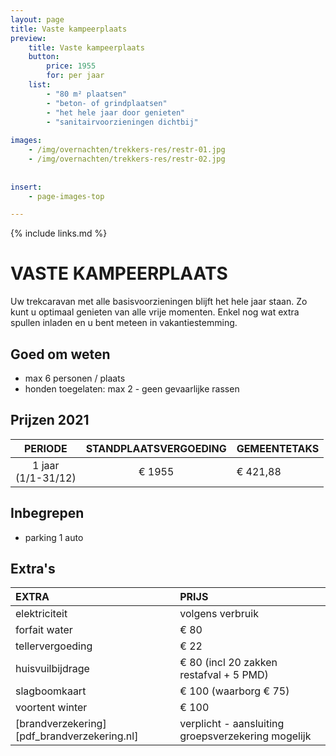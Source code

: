 ```yaml
---
layout: page
title: Vaste kampeerplaats
preview: 
    title: Vaste kampeerplaats
    button:
        price: 1955
        for: per jaar
    list:
        - "80 m² plaatsen"
        - "beton- of grindplaatsen"
        - "het hele jaar door genieten"
        - "sanitairvoorzieningen dichtbij"
        
images:
    - /img/overnachten/trekkers-res/restr-01.jpg
    - /img/overnachten/trekkers-res/restr-02.jpg
    
    
insert:
    - page-images-top

---
```


{% include links.md %}

# VASTE KAMPEERPLAATS

Uw trekcaravan met alle basisvoorzieningen blijft het hele jaar staan. Zo kunt u optimaal genieten van alle vrije momenten. Enkel nog wat extra spullen inladen en  u bent meteen in vakantiestemming. 

## Goed om weten

- max 6 personen / plaats
- honden toegelaten: max 2 - geen gevaarlijke rassen

## Prijzen 2021

PERIODE               | STANDPLAATSVERGOEDING  | GEMEENTETAKS       
:--------------------:|:----------------------:|--------------|         
1 jaar<br>(1/1-31/12) |€ 1955                  |€ 421,88                 
 
## Inbegrepen

- parking 1 auto

## Extra's

EXTRA             | PRIJS 
:------------------|:-----------|
elektriciteit      |volgens verbruik 
forfait water      |€ 80
tellervergoeding   |€ 22
huisvuilbijdrage   |€ 80 (incl 20 zakken restafval + 5 PMD)
slagboomkaart      |€ 100 (waarborg € 75)
voortent winter    |€ 100
[brandverzekering][pdf_brandverzekering.nl]|verplicht - aansluiting groepsverzekering mogelijk

